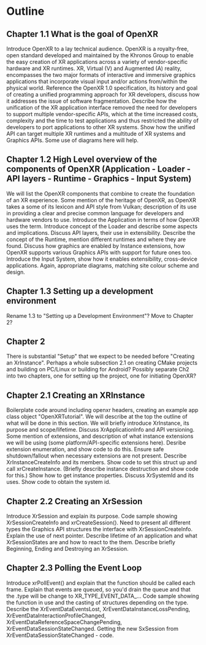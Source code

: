Outline
=======

## Chapter 1.1 What is the goal of OpenXR
Introduce OpenXR to a lay technical audience.
OpenXR is a royalty-free, open standard developed and maintained by the Khronos Group to enable the easy creation of XR applications across a variety of vendor-specific hardware and XR runtimes. XR, Virtual (V) and Augmented (A) reality, encompasses the two major formats of interactive and immersive graphics applications that incorporate visual input and/or actions from/within the physical world.
Reference the OpenXR 1.0 specification, its history and goal of creating a unified programming approach for XR developers, discuss how it addresses the issue of software fragmentation.
Describe how the unification of the XR application interface removed the need for developers to support multiple vendor-specific APIs, which at the time increased costs, complexity and the time to test applications and thus restricted the ability of developers to port applications to other XR systems. Show how the unified API can target multiple XR runtimes and a multitude of XR systems and Graphics APIs.
Some use of diagrams here will help.

## Chapter 1.2 High Level overview of the components of OpenXR (Application - Loader - API layers - Runtime - Graphics - Input System)
We will list the OpenXR components that combine to create the foundation of an XR experience. Some mention of the heritage of OpenXR, as OpenXR takes a some of its lexicon and API style from Vulkan; description of its use in providing a clear and precise common language for developers and hardware vendors to use.
Introduce the Application in terms of how OpenXR uses the term.
Introduce concept of the Loader and describe some aspects and implications.
Discuss API layers, their use in extensibility.
Describe the concept of the Runtime, mention different runtimes and where they are found.
Discuss how graphics are enabled by Instance extensions, how OpenXR supports various Graphics APIs with support for future ones too.
Introduce the Input System, show how it enables extensibility, cross-device applications.
Again, appropriate diagrams, matching site colour scheme and design.

## Chapter 1.3 Setting up a development environment
Rename 1.3 to "Setting up a Development Environment"? Move to Chapter 2?

## Chapter 2
There is substantial "Setup" that we expect to be needed before "Creating an XrInstance". Perhaps a whole subsection 2.1 on creating CMake projects and building on PC/Linux or building for Android?
Possibly separate Ch2 into two chapters, one for setting up the project, one for initiating OpenXR?

## Chapter 2.1 Creating an XRInstance
Boilerplate code around including openxr headers, creating an example app class object "OpenXRTutorial". We will describe at the top the outline of what will be done in this section.
We will briefly introduce XrInstance, its purpose and scope/lifetime. Discuss XrApplicationInfo and API versioning. Some mention of extensions, and description of what instance extensions we will be using (some platform/API-specific extensions here).
Desribe extension enumeration, and show code to do this.
Ensure safe shutdown/fallout when necessary extensions are not present.
Describe XrInstanceCreateInfo and its members. Show code to set this struct up and call xrCreateInstance.
(Briefly describe instance destruction and show code for this.)
Show how to get instance properties.
Discuss XrSystemId and its uses. Show code to obtain the system id.

## Chapter 2.2 Creating an XrSession
Introduce XrSession and explain its purpose.
Code sample showing XrSessionCreateInfo and xrCreateSession().
Need to present all different types the Graphics API structures the interface with XrSessionCreateInfo. Explain the use of next pointer.
Describe lifetime of an application and what XrSessionStates are and how to react to the them.
Describe briefly Beginning, Ending and Destroying an XrSession.

## Chapter 2.3 Polling the Event Loop
Introduce xrPollEvent() and explain that the function should be called each frame.
Explain that events are queued, so you'd drain the queue and that the .type will be change to XR_TYPE_EVENT_DATA_...
Code sample showing the function in use and the casting of structures depending on the type.
Describe the XrEventDataEventsLost, XrEventDataInstanceLossPending, XrEventDataInteractionProfileChanged, XrEventDataReferenceSpaceChangePending, XrEventDataSessionStateChanged.
Getting the new SxSession from XrEventDataSessionStateChanged - code.